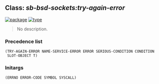 ## Class: ***sb-bsd-sockets:try-again-error***
[![package](https://img.shields.io/badge/Package-SB--BSD--SOCKETS-5f9ea0.svg?style=social&colorA=999999)](../) [![type](https://img.shields.io/badge/Type-Class-5f9ea0.svg?style=social&colorA=999999)](../#class) 

> No description.

### Precedence list
```
(TRY-AGAIN-ERROR NAME-SERVICE-ERROR ERROR SERIOUS-CONDITION CONDITION
 SLOT-OBJECT T)
```
### Initargs
```
(ERRNO ERROR-CODE SYMBOL SYSCALL)
```
